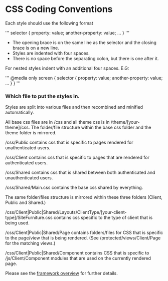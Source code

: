 # CSS Coding Conventions

Each style should use the following format

'''
selector {
    property: value;
    another-property: value;
    ...
}
'''

* The opening brace is on the same line as the selector and the closing brace is on a new line.
* Styles are indented with four spaces.
* There is no space before the separating colon, but there is one after it.

For nested styles indent with an additional four spaces. E.G:

'''
@media only screen {
    selector {
        property: value;
        another-property: value;
        ...
    }
}
'''

### Which file to put the styles in.

Styles are split into various files and then recombined and minified automatically.

All base css files are in /css and all theme css is in /theme/[your-theme]/css. The folder/file structure within the base css folder and the theme folder is mirrored.

/css/Public contains css that is specific to pages rendered for unathenticated users.

/css/Client contains css that is specific to pages that are rendered for authenticated users.

/css/Shared contains css that is shared between both authenticated and unauthenticated users.

/css/Shared/Main.css contains the base css shared by everything.

The same folder/files structure is mirrored within these three folders (Client, Public and Shared.)


/css/Client|Public|Shared/Layouts/ClientType/[your-client-type]/SiteFurniture.css contains css specific to the type of client that is being used.

/css/Client|Public|Shared/Page contains folders/files for CSS that is specific to the page/view that is being rendered. (See /protected/views/Client/Page for the matching views.)

/css/Client|Public|Shared/Component contains CSS that is specific to /js/Client/Component modules that are used on the currently rendered page.


Please see the [framework overview](/protected/documentation/FrameworkOverview.md) for further details.